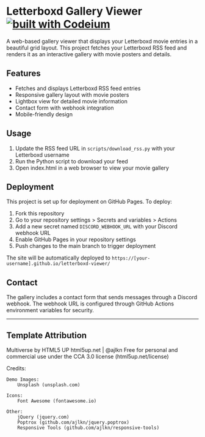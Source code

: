 # Letterboxd Gallery Viewer [![built with Codeium](https://codeium.com/badges/main)](https://codeium.com)

A web-based gallery viewer that displays your Letterboxd movie entries in a beautiful grid layout. This project fetches your Letterboxd RSS feed and renders it as an interactive gallery with movie posters and details.

## Features

- Fetches and displays Letterboxd RSS feed entries
- Responsive gallery layout with movie posters
- Lightbox view for detailed movie information
- Contact form with webhook integration
- Mobile-friendly design

## Usage

1. Update the RSS feed URL in `scripts/download_rss.py` with your Letterboxd username
2. Run the Python script to download your feed
3. Open index.html in a web browser to view your movie gallery

## Deployment

This project is set up for deployment on GitHub Pages. To deploy:

1. Fork this repository
2. Go to your repository settings > Secrets and variables > Actions
3. Add a new secret named `DISCORD_WEBHOOK_URL` with your Discord webhook URL
4. Enable GitHub Pages in your repository settings
5. Push changes to the main branch to trigger deployment

The site will be automatically deployed to `https://[your-username].github.io/letterboxd-viewer/`

## Contact

The gallery includes a contact form that sends messages through a Discord webhook. The webhook URL is configured through GitHub Actions environment variables for security.

---

## Template Attribution

Multiverse by HTML5 UP
html5up.net | @ajlkn
Free for personal and commercial use under the CCA 3.0 license (html5up.net/license)

Credits:

    Demo Images:
        Unsplash (unsplash.com)

    Icons:
        Font Awesome (fontawesome.io)

    Other:
        jQuery (jquery.com)
        Poptrox (github.com/ajlkn/jquery.poptrox)
        Responsive Tools (github.com/ajlkn/responsive-tools)